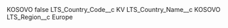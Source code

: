 <?xml version="1.0" encoding="UTF-8"?>
<CustomMetadata xmlns="http://soap.sforce.com/2006/04/metadata" xmlns:xsi="http://www.w3.org/2001/XMLSchema-instance" xmlns:xsd="http://www.w3.org/2001/XMLSchema">
    <label>KOSOVO</label>
    <protected>false</protected>
    <values>
        <field>LTS_Country_Code__c</field>
        <value xsi:type="xsd:string">KV</value>
    </values>
    <values>
        <field>LTS_Country_Name__c</field>
        <value xsi:type="xsd:string">KOSOVO</value>
    </values>
    <values>
        <field>LTS_Region__c</field>
        <value xsi:type="xsd:string">Europe</value>
    </values>
</CustomMetadata>
